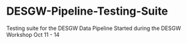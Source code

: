 # DESGW-Pipeline-Testing-Suite
Testing suite for the DESGW Data Pipeline
Started during the DESGW Workshop Oct 11 - 14
